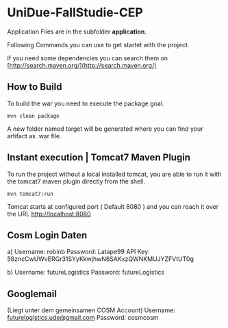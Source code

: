 UniDue-FallStudie-CEP
=====================

Application Files are in the subfolder <b>application</b>.

Following Commands you can use to get startet with the project.

If you need some dependencies you can search them on [http://search.maven.org/](http://search.maven.org/)


How to Build
-----------------------
To build the war you need to execute the package goal.

<code>mvn clean package</code>

A new folder named target will be generated where you can find your artifact as .war file.

Instant execution | Tomcat7 Maven Plugin
-----------------------
To run the project without a local installed tomcat,
you are able to run it with the tomcat7 maven plugin directly from the shell.

<code>mvn tomcat7:run</code>

Tomcat starts at configured port ( Default 8080 ) 
and you can reach it over the URL [http://localhost:8080](http://localhost:8080)


Cosm Login Daten
---------------------
a)
Username: robinb
Password: Latape99
API Key: 58zncCwUWvERGr31SYyKkwjhwN6SAKxzQWNKMUJYZFVtUT0g

b)
Username: futureLogistics
Password: futureLogistics

Googlemail 
---------------------
(Liegt unter dem gemeinsamen COSM Account)
Username: futurelogistics.ude@gmail.com
Password: cosmcosm